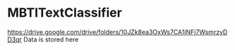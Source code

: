 # MBTITextClassifier
https://drive.google.com/drive/folders/10JZk8ea3OxWs7CA1jNFj7WsmrzyDD3qr
Data is stored here
